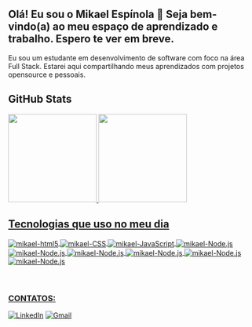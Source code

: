 ## Olá! Eu sou o Mikael Espínola 👋 Seja bem-vindo(a) ao meu espaço de aprendizado e trabalho. Espero te ver em breve. 

Eu sou um estudante em desenvolvimento de software com foco na área Full Stack. Estarei aqui compartilhando meus aprendizados com projetos opensource e pessoais.
<div>
    
## GitHub Stats
<div>
  <a href="https://github.com/mikael-espinola">
  <img height="180em" src="https://github-readme-stats.vercel.app/api?username=mikael-espinola&show_icons=true&theme=tokyonight&include_all_commits=true&count_private=true"/>
  <img height="180em" src="https://github-readme-stats.vercel.app/api/top-langs/?username=mikael-espinola&layout=compact&langs_count=8&theme=tokyonight"/>
</div>



## Tecnologias que uso no meu dia
<div style="display: inline_block">
    <img align="center" alt="mikael-html5" src="https://img.shields.io/badge/HTML5-E34F26?style=for-the-badge&logo=html5&logoColor=white" />
    <img align="center" alt="mikael-CSS" src="https://img.shields.io/badge/CSS3-1572B6?style=for-the-badge&logo=css3&logoColor=white" />
    <img align="center" alt="mikael-JavaScript" src="https://img.shields.io/badge/JavaScript-F7DF1E?style=for-the-badge&logo=javascript&logoColor=black" />
    <img align="center" alt="mikael-Node.js" src="https://img.shields.io/badge/React-20232A?style=for-the-badge&logo=react&logoColor=61DAFB" />
    <img align="center" alt="mikael-Node.js" src="https://img.shields.io/badge/Vue.js-35495E?style=for-the-badge&logo=vue.js&logoColor=4FC08D" />
    <img align="center" alt="mikael-Node.js" src="https://img.shields.io/badge/Angular-DD0031?style=for-the-badge&logo=angular&logoColor=white" />
    <img align="center" alt="mikael-Node.js" src="https://img.shields.io/badge/Bootstrap-563D7C?style=for-the-badge&logo=bootstrap&logoColor=white" />
    <img align="center" alt="mikael-Node.js" src="https://img.shields.io/badge/jQuery-0769AD?style=for-the-badge&logo=jquery&logoColor=white" />
    <img align="center" alt="mikael-Node.js" src="https://img.shields.io/badge/MySQL-00000F?style=for-the-badge&logo=mysql&logoColor=white" />
    
    
    
    
    	
   
</div><br/><br/>

### CONTATOS:
[![LinkedIn](https://img.shields.io/badge/LinkedIn-0077B5?style=for-the-badge&logo=linkedin&logoColor=white)](https://www.linkedin.com/in/mikaelespinola/)
[![Gmail](https://img.shields.io/badge/Gmail-D14836?style=for-the-badge&logo=gmail&logoColor=white)](mailto:mikaelespinolaa@gmail.com)
